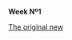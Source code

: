 <strong>Week Nº1</strong><br>

<a href="https://fox8.com/news/white-house-blocks-updated-fda-guidelines-on-vaccine-approval/">The original new</a>